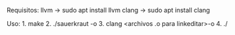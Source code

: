 Requisitos:
	llvm  -> sudo apt install llvm
	clang -> sudo apt install clang 

Uso:
	1. make
	2. ./sauerkraut <archivo del programa> -o <programa de salida en LLVM IR>
	3. clang <programa de salida en LLVM IR> <archivos .o para linkeditar>-o <programa de salida en binario>
	4. ./<programa de salida>
